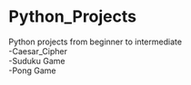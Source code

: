 # Python_Projects

Python projects from beginner to intermediate </br>
-Caesar_Cipher </br>
-Suduku Game </br>
-Pong Game </br>
